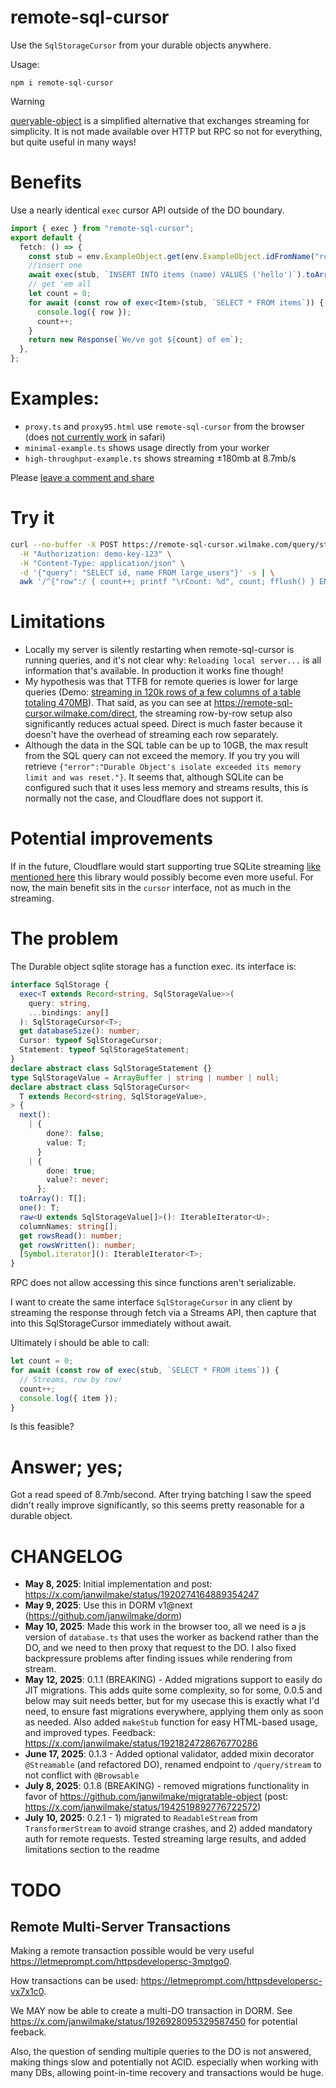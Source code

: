 # remote-sql-cursor

Use the `SqlStorageCursor` from your durable objects anywhere.

Usage:

```
npm i remote-sql-cursor
```

> [!WARNING]
>
> [queryable-object](https://github.com/janwilmake/queryable-object) is a simplified alternative that exchanges streaming for simplicity. It is not made available over HTTP but RPC so not for everything, but quite useful in many ways!

# Benefits

Use a nearly identical `exec` cursor API outside of the DO boundary.

```ts
import { exec } from "remote-sql-cursor";
export default {
  fetch: () => {
    const stub = env.ExampleObject.get(env.ExampleObject.idFromName("root"));
    //insert one
    await exec(stub, `INSERT INTO items (name) VALUES ('hello')`).toArray();
    // get 'em all
    let count = 0;
    for await (const row of exec<Item>(stub, `SELECT * FROM items`)) {
      console.log({ row });
      count++;
    }
    return new Response(`We/ve got ${count} of em`);
  },
};
```

# Examples:

- `proxy.ts` and `proxy95.html` use `remote-sql-cursor` from the browser (does [not currently work](https://github.com/GoogleChrome/workbox/issues/1732) in safari)
- `minimal-example.ts` shows usage directly from your worker
- `high-throughput-example.ts` shows streaming ±180mb at 8.7mb/s

Please [leave a comment and share](https://x.com/janwilmake/status/1921158321983082787)

# Try it

```sh
curl --no-buffer -X POST https://remote-sql-cursor.wilmake.com/query/stream \
  -H "Authorization: demo-key-123" \
  -H "Content-Type: application/json" \
  -d '{"query": "SELECT id, name FROM large_users"}' -s | \
  awk '/^{"row":/ { count++; printf "\rCount: %d", count; fflush() } END { print "" }'
```

# Limitations

- Locally my server is silently restarting when remote-sql-cursor is running queries, and it's not clear why: `Reloading local server...` is all information that's available. In production it works fine though!
- My hypothesis was that TTFB for remote queries is lower for large queries (Demo: [streaming in 120k rows of a few columns of a table totaling 470MB](120krows.mov)). That said, as you can see at https://remote-sql-cursor.wilmake.com/direct, the streaming row-by-row setup also significantly reduces actual speed. Direct is much faster because it doesn't have the overhead of streaming each row separately.
- Although the data in the SQL table can be up to 10GB, the max result from the SQL query can not exceed the memory. If you try you will retrieve `{"error":"Durable Object's isolate exceeded its memory limit and was reset."}`. It seems that, although SQLite can be configured such that it uses less memory and streams results, this is normally not the case, and Cloudflare does not support it.

# Potential improvements

If in the future, Cloudflare would start supporting true SQLite streaming [like mentioned here](https://github.com/typeorm/typeorm/issues/11243) this library would possibly become even more useful. For now, the main benefit sits in the `cursor` interface, not as much in the streaming.

# The problem

The Durable object sqlite storage has a function exec. its interface is:

```ts
interface SqlStorage {
  exec<T extends Record<string, SqlStorageValue>>(
    query: string,
    ...bindings: any[]
  ): SqlStorageCursor<T>;
  get databaseSize(): number;
  Cursor: typeof SqlStorageCursor;
  Statement: typeof SqlStorageStatement;
}
declare abstract class SqlStorageStatement {}
type SqlStorageValue = ArrayBuffer | string | number | null;
declare abstract class SqlStorageCursor<
  T extends Record<string, SqlStorageValue>,
> {
  next():
    | {
        done?: false;
        value: T;
      }
    | {
        done: true;
        value?: never;
      };
  toArray(): T[];
  one(): T;
  raw<U extends SqlStorageValue[]>(): IterableIterator<U>;
  columnNames: string[];
  get rowsRead(): number;
  get rowsWritten(): number;
  [Symbol.iterator](): IterableIterator<T>;
}
```

RPC does not allow accessing this since functions aren't serializable.

I want to create the same interface `SqlStorageCursor` in any client by streaming the response through fetch via a Streams API, then capture that into this SqlStorageCursor immediately without await.

Ultimately i should be able to call:

```ts
let count = 0;
for await (const row of exec(stub, `SELECT * FROM items`)) {
  // Streams, row by row!
  count++;
  console.log({ item });
}
```

Is this feasible?

# Answer; yes;

Got a read speed of 8.7mb/second. After trying batching I saw the speed didn't really improve significantly, so this seems pretty reasonable for a durable object.

# CHANGELOG

- **May 8, 2025**: Initial implementation and post: https://x.com/janwilmake/status/1920274164889354247
- **May 9, 2025**: Use this in DORM v1@next (https://github.com/janwilmake/dorm)
- **May 10, 2025**: Made this work in the browser too, all we need is a js version of `database.ts` that uses the worker as backend rather than the DO, and we need to then proxy that request to the DO. I also fixed backpressure problems after finding issues while rendering from stream.
- **May 12, 2025**: 0.1.1 (BREAKING) - Added migrations support to easily do JIT migrations. This adds quite some complexity, so for some, 0.0.5 and below may suit needs better, but for my usecase this is exactly what I'd need, to ensure fast migrations everywhere, applying them only as soon as needed. Also added `makeStub` function for easy HTML-based usage, and improved types. Feedback: https://x.com/janwilmake/status/1921824728676770286
- **June 17, 2025**: 0.1.3 - Added optional validator, added mixin decorator `@Streamable` (and refactored DO), renamed endpoint to `/query/stream` to not conflict with `@Browsable`
- **July 8, 2025**: 0.1.8 (BREAKING) - removed migrations functionality in favor of https://github.com/janwilmake/migratable-object (post: https://x.com/janwilmake/status/1942519892776722572)
- **July 10, 2025**: 0.2.1 - 1) migrated to `ReadableStream` from `TransformerStream` to avoid strange crashes, and 2) added mandatory auth for remote requests. Tested streaming large results, and added limitations section to the readme

# TODO

## Remote Multi-Server Transactions

Making a remote transaction possible would be very useful https://letmeprompt.com/httpsdevelopersc-3mptgo0.

How transactions can be used: https://letmeprompt.com/httpsdevelopersc-vx7x1c0.

We MAY now be able to create a multi-DO transaction in DORM. See https://x.com/janwilmake/status/1926928095329587450 for potential feeback.

Also, the question of sending multiple queries to the DO is not answered, making things slow and potentially not ACID. especially when working with many DBs, allowing point-in-time recovery and transactions would be huge.

